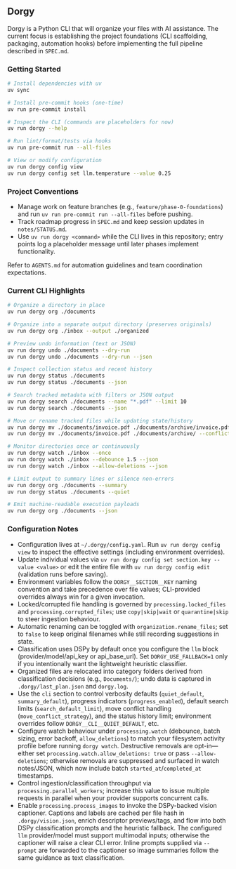 ## Dorgy

Dorgy is a Python CLI that will organize your files with AI assistance. The current focus is establishing the project foundations (CLI scaffolding, packaging, automation hooks) before implementing the full pipeline described in `SPEC.md`.

### Getting Started

```bash
# Install dependencies with uv
uv sync

# Install pre-commit hooks (one-time)
uv run pre-commit install

# Inspect the CLI (commands are placeholders for now)
uv run dorgy --help

# Run lint/format/tests via hooks
uv run pre-commit run --all-files

# View or modify configuration
uv run dorgy config view
uv run dorgy config set llm.temperature --value 0.25
```

### Project Conventions

- Manage work on feature branches (e.g., `feature/phase-0-foundations`) and run `uv run pre-commit run --all-files` before pushing.
- Track roadmap progress in `SPEC.md` and keep session updates in `notes/STATUS.md`.
- Use `uv run dorgy <command>` while the CLI lives in this repository; entry points log a placeholder message until later phases implement functionality.

Refer to `AGENTS.md` for automation guidelines and team coordination expectations.

### Current CLI Highlights

```bash
# Organize a directory in place
uv run dorgy org ./documents

# Organize into a separate output directory (preserves originals)
uv run dorgy org ./inbox --output ./organized

# Preview undo information (text or JSON)
uv run dorgy undo ./documents --dry-run
uv run dorgy undo ./documents --dry-run --json

# Inspect collection status and recent history
uv run dorgy status ./documents
uv run dorgy status ./documents --json

# Search tracked metadata with filters or JSON output
uv run dorgy search ./documents --name "*.pdf" --limit 10
uv run dorgy search ./documents --json

# Move or rename tracked files while updating state/history
uv run dorgy mv ./documents/invoice.pdf ./documents/archive/invoice.pdf
uv run dorgy mv ./documents/invoice.pdf ./documents/archive/ --conflict-strategy timestamp

# Monitor directories once or continuously
uv run dorgy watch ./inbox --once
uv run dorgy watch ./inbox --debounce 1.5 --json
uv run dorgy watch ./inbox --allow-deletions --json

# Limit output to summary lines or silence non-errors
uv run dorgy org ./documents --summary
uv run dorgy status ./documents --quiet

# Emit machine-readable execution payloads
uv run dorgy org ./documents --json
```

### Configuration Notes

- Configuration lives at `~/.dorgy/config.yaml`. Run `uv run dorgy config view` to inspect the effective settings (including environment overrides).
- Update individual values via `uv run dorgy config set section.key --value <value>` or edit the entire file with `uv run dorgy config edit` (validation runs before saving).
- Environment variables follow the `DORGY__SECTION__KEY` naming convention and take precedence over file values; CLI-provided overrides always win for a given invocation.
- Locked/corrupted file handling is governed by `processing.locked_files` and `processing.corrupted_files`; use `copy|skip|wait` or `quarantine|skip` to steer ingestion behaviour.
- Automatic renaming can be toggled with `organization.rename_files`; set to `false` to keep original filenames while still recording suggestions in state.
- Classification uses DSPy by default once you configure the `llm` block (provider/model/api_key or api_base_url). Set `DORGY_USE_FALLBACK=1` only if you intentionally want the lightweight heuristic classifier.
- Organized files are relocated into category folders derived from classification decisions (e.g., `Documents/`); undo data is captured in `.dorgy/last_plan.json` and `dorgy.log`.
- Use the `cli` section to control verbosity defaults (`quiet_default`, `summary_default`), progress indicators (`progress_enabled`), default search limits (`search_default_limit`), move conflict handling (`move_conflict_strategy`), and the status history limit; environment overrides follow `DORGY__CLI__QUIET_DEFAULT`, etc.
- Configure watch behaviour under `processing.watch` (debounce, batch sizing, error backoff, `allow_deletions`) to match your filesystem activity profile before running `dorgy watch`. Destructive removals are opt-in—either set `processing.watch.allow_deletions: true` or pass `--allow-deletions`; otherwise removals are suppressed and surfaced in watch notes/JSON, which now include batch `started_at`/`completed_at` timestamps.
- Control ingestion/classification throughput via `processing.parallel_workers`; increase this value to issue multiple requests in parallel when your provider supports concurrent calls.
- Enable `processing.process_images` to invoke the DSPy-backed vision captioner. Captions and labels are cached per file hash in `.dorgy/vision.json`, enrich descriptor previews/tags, and flow into both DSPy classification prompts and the heuristic fallback. The configured `llm` provider/model must support multimodal inputs; otherwise the captioner will raise a clear CLI error. Inline prompts supplied via `--prompt` are forwarded to the captioner so image summaries follow the same guidance as text classification.
